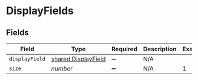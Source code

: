 # DisplayFields


## Fields

| Field                                                      | Type                                                       | Required                                                   | Description                                                | Example                                                    |
| ---------------------------------------------------------- | ---------------------------------------------------------- | ---------------------------------------------------------- | ---------------------------------------------------------- | ---------------------------------------------------------- |
| `displayField`                                             | [shared.DisplayField](../../models/shared/displayfield.md) | :heavy_minus_sign:                                         | N/A                                                        |                                                            |
| `size`                                                     | *number*                                                   | :heavy_minus_sign:                                         | N/A                                                        | 1                                                          |